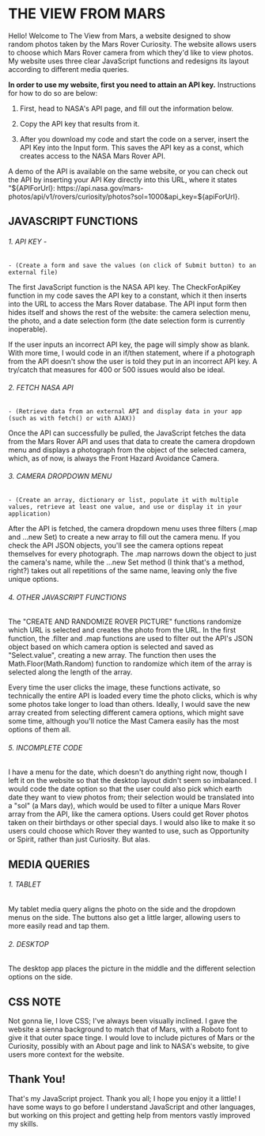 # THE VIEW FROM MARS

Hello! Welcome to The View from Mars, a website designed to show random photos taken by the Mars Rover Curiosity. The website allows users to choose which Mars Rover camera from which they'd like to view photos. My website uses three clear JavaScript functions and redesigns its layout according to different media queries.

**In order to use my website, first you need to attain an API key.** Instructions for how to do so are below:

1. First, head to NASA's API page, and fill out the information below.

2. Copy the API key that results from it.

3. After you download my code and start the code on a server, insert the API Key into the Input form. This saves the API key as a const, which creates access to the NASA Mars Rover API.

A demo of the API is available on the same website, or you can check out the API by inserting your API Key directly into this URL, where it states "${APIForUrl}: https://api.nasa.gov/mars-photos/api/v1/rovers/curiosity/photos?sol=1000&api_key=${apiForUrl}. 

## JAVASCRIPT FUNCTIONS

###### 1. API KEY - 
    - (Create a form and save the values (on click of Submit button) to an external file)

The first JavaScript function is the NASA API key. The CheckForApiKey function in my code saves the API key to a constant, which it then inserts into the URL to access the Mars Rover database. The API input form then hides itself and shows the rest of the website: the camera selection menu, the photo, and a date selection form (the date selection form is currently inoperable).

If the user inputs an incorrect API key, the page will simply show as blank. With more time, I would code in an if/then statement, where if a photograph from the API doesn't show the user is told they put in an incorrect API key. A try/catch that measures for 400 or 500 issues would also be ideal.

###### 2. FETCH NASA API 
    - (Retrieve data from an external API and display data in your app (such as with fetch() or with AJAX))

Once the API can successfully be pulled, the JavaScript fetches the data from the Mars Rover API and uses that data to create the camera dropdown menu and displays a photograph from the object of the selected camera, which, as of now, is always the Front Hazard Avoidance Camera. 

###### 3. CAMERA DROPDOWN MENU
    - (Create an array, dictionary or list, populate it with multiple values, retrieve at least one value, and use or display it in your application)

After the API is fetched, the camera dropdown menu uses three filters (.map and ...new Set) to create a new array to fill out the camera menu. If you check the API JSON objects, you'll see the camera options repeat themselves for every photograph. The .map narrows down the object to just the camera's name, while the ...new Set method (I think that's a method, right?) takes out all repetitions of the same name, leaving only the five unique options.

###### 4. OTHER JAVASCRIPT FUNCTIONS

The "CREATE AND RANDOMIZE ROVER PICTURE" functions randomize which URL is selected and creates the photo from the URL. In the first function, the .filter and .map functions are used to filter out the API's JSON object based on which camera option is selected and saved as "Select.value", creating a new array. The function then uses the Math.Floor(Math.Random) function to randomize which item of the array is selected along the length of the array.

Every time the user clicks the image, these functions activate, so technically the entire API is loaded every time the photo clicks, which is why some photos take longer to load than others. Ideally, I would save the new array created from selecting different camera options, which might save some time, although you'll notice the Mast Camera easily has the most options of them all.

###### 5. INCOMPLETE CODE

I have a menu for the date, which doesn't do anything right now, though I left it on the website so that the desktop layout didn't seem so imbalanced. I would code the date option so that the user could also pick which earth date they want to view photos from; their selection would be translated into a "sol" (a Mars day), which would be used to filter a unique Mars Rover array from the API, like the camera options. Users could get Rover photos taken on their birthdays or other special days. I would also like to make it so users could choose which Rover they wanted to use, such as Opportunity or Spirit, rather than just Curiosity. But alas.


## MEDIA QUERIES

###### 1. TABLET

My tablet media query aligns the photo on the side and the dropdown menus on the side. The buttons also get a little larger, allowing users to more easily read and tap them.

###### 2. DESKTOP

The desktop app places the picture in the middle and the different selection options on the side.

## CSS NOTE

Not gonna lie, I love CSS; I've always been visually inclined. I gave the website a sienna background to match that of Mars, with a Roboto font to give it that outer space tinge. I would love to include pictures of Mars or the Curiosity, possibly with an About page and link to NASA's website, to give users more context for the website.

## Thank You!

That's my JavaScript project. Thank you all; I hope you enjoy it a little! I have some ways to go before I understand JavaScript and other languages, but working on this project and getting help from mentors vastly improved my skills.